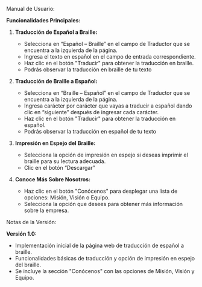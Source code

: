 ﻿Manual de Usuario:

**Funcionalidades Principales:**

1. **Traducción de Español a Braille:**
   - Selecciona en “Español – Braille” en el campo de Traductor que se encuentra a la izquierda de la página.
   - Ingresa el texto en español en el campo de entrada correspondiente.
   - Haz clic en el botón "Traducir" para obtener la traducción en braille.
   - Podrás observar la traducción en braille de tu texto

1. **Traducción de Braille a Español:**
   - Selecciona en “Braille – Español” en el campo de Traductor que se encuentra a la izquierda de la página.
   - Ingresa carácter por carácter que vayas a traducir a español dando clic en “siguiente” después de ingresar cada carácter.
   - Haz clic en el botón "Traducir" para obtener la traducción en español.
   - Podrás observar la traducción en español de tu texto

1. **Impresión en Espejo del Braille:**
   - Selecciona la opción de impresión en espejo si deseas imprimir el braille para su lectura adecuada.
   - Clic en el botón “Descargar”

1. **Conoce Más Sobre Nosotros:**
   - Haz clic en el botón "Conócenos" para desplegar una lista de opciones: Misión, Visión o Equipo.
   - Selecciona la opción que desees para obtener más información sobre la empresa.

Notas de la Versión:

**Versión 1.0:**

- Implementación inicial de la página web de traducción de español a braille.
- Funcionalidades básicas de traducción y opción de impresión en espejo del braille.
- Se incluye la sección "Conócenos" con las opciones de Misión, Visión y Equipo.

